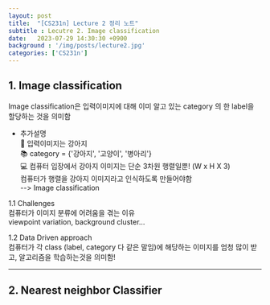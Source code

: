 ```yaml
---
layout: post
title:  "[CS231n] Lecture 2 정리 노트"
subtitle : Lecutre 2. Image classification
date:   2023-07-29 14:30:30 +0900
background : '/img/posts/lecture2.jpg'
categories: ['CS231n']
---
```

## <span style='background-color:#ff5b1'>__1. Image classification__ </span>  
Image classification은 입력이미지에 대해 이미 알고 있는 category 의 한 label을 할당하는 것을 의미함

        
* 추가설명  
        :dog: 입력이미지는 강아지  
        :books: category = {'강아지', '고양이', '병아리'}  
        :computer: 컴퓨터 입장에서 강아지 이미지는 단순 3차원 행렬일뿐! (W x H X 3)  
        컴퓨터가 행렬을 강아지 이미지라고 인식하도록 만들어야함  
        --> Image classification


1.1 Challenges  
컴퓨터가 이미지 분류에 어려움을 겪는 이유  
    viewpoint variation, background cluster...
    
1.2 Data Driven approach  
컴퓨터가 각 class (label, category 다 같은 말임)에 해당하는 이미지를 엄청 많이 받고, 알고리즘을 학습하는것을 의미함!

* * *

## <span style='background-color:#ff5b1'>__2. Nearest neighbor Classifier__ </span>   


